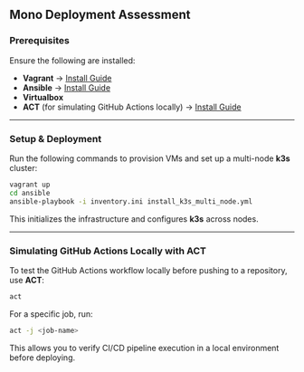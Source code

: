 ## **Mono Deployment Assessment**

### **Prerequisites**  
Ensure the following are installed:  

- **Vagrant** → [Install Guide](https://developer.hashicorp.com/vagrant/downloads)  
- **Ansible** → [Install Guide](https://docs.ansible.com/ansible/latest/installation_guide/intro_installation.html)
- **Virtualbox**
- **ACT** (for simulating GitHub Actions locally) → [Install Guide](https://github.com/nektos/act)  

---

### **Setup & Deployment**  
Run the following commands to provision VMs and set up a multi-node **k3s** cluster:  

```bash
vagrant up
cd ansible
ansible-playbook -i inventory.ini install_k3s_multi_node.yml
```

This initializes the infrastructure and configures **k3s** across nodes.

---

### **Simulating GitHub Actions Locally with ACT**  
To test the GitHub Actions workflow locally before pushing to a repository, use **ACT**:  

```bash
act
```

For a specific job, run:

```bash
act -j <job-name>
```

This allows you to verify CI/CD pipeline execution in a local environment before deploying.  
